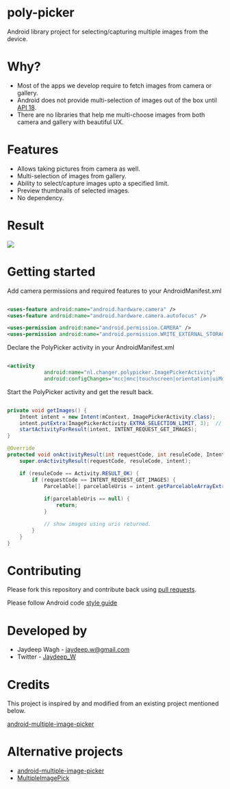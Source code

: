 poly-picker
===========

Android library project for selecting/capturing multiple images from the device.


Why?
==========

* Most of the apps we develop require to fetch images from camera or gallery.
* Android does not provide multi-selection of images out of the box until [API 18](http://developer.android.com/reference/android/content/Intent.html#EXTRA_ALLOW_MULTIPLE).
* There are no libraries that help me multi-choose images from both camera and gallery with beautiful UX.

Features
==========
* Allows taking pictures from camera as well.
* Multi-selection of images from gallery.
* Ability to select/capture images upto a specified limit.
* Preview thumbnails of selected images.
* No dependency.

Result
==========
<img src="https://github.com/jaydeepw/poly-picker/blob/develop/pp-animation.gif" />

Getting started
==========

Add camera permissions and required features to your AndroidManifest.xml

```xml

<uses-feature android:name="android.hardware.camera" />
<uses-feature android:name="android.hardware.camera.autofocus" />

<uses-permission android:name="android.permission.CAMERA" />
<uses-permission android:name="android.permission.WRITE_EXTERNAL_STORAGE" />
```

Declare the PolyPicker activity in your AndroidManifest.xml

```xml

<activity
            android:name="nl.changer.polypicker.ImagePickerActivity"
            android:configChanges="mcc|mnc|touchscreen|orientation|uiMode|screenSize|keyboardHidden" />
```

Start the PolyPicker activity and get the result back.

```java

private void getImages() {
	Intent intent = new Intent(mContext, ImagePickerActivity.class);
	intent.putExtra(ImagePickerActivity.EXTRA_SELECTION_LIMIT, 3);	// allow only upto 3 images to be selected.
	startActivityForResult(intent, INTENT_REQUEST_GET_IMAGES);
}

@Override
protected void onActivityResult(int requestCode, int resuleCode, Intent intent) {
	super.onActivityResult(requestCode, resuleCode, intent);

	if (resuleCode == Activity.RESULT_OK) {
		if (requestCode == INTENT_REQUEST_GET_IMAGES) {
			Parcelable[] parcelableUris = intent.getParcelableArrayExtra(ImagePickerActivity.EXTRA_IMAGE_URIS);
            
            if(parcelableUris == null) {
            	return;
            }

            // show images using uris returned.
		}
	}
}

```

Contributing
=========================

Please fork this repository and contribute back using
[pull requests](https://github.com/jaydeepw/poly-picker/pulls).

Please follow Android code [style guide](https://source.android.com/source/code-style.html)

Developed by
============

 * Jaydeep Wagh - <jaydeep.w@gmail.com>
 * Twitter - [Jaydeep_W](https://twitter.com/Jaydeep_W)

Credits
==========
This project is inspired by and modified from an existing project mentioned below.

[android-multiple-image-picker](https://github.com/giljulio/android-multiple-image-picker)


Alternative projects
==========
* [android-multiple-image-picker](https://github.com/giljulio/android-multiple-image-picker)
* [MultipleImagePick](https://github.com/luminousman/MultipleImagePick)